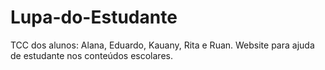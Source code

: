 # Lupa-do-Estudante
TCC dos alunos: Alana, Eduardo, Kauany, Rita e Ruan. Website para ajuda de estudante nos conteúdos escolares.
